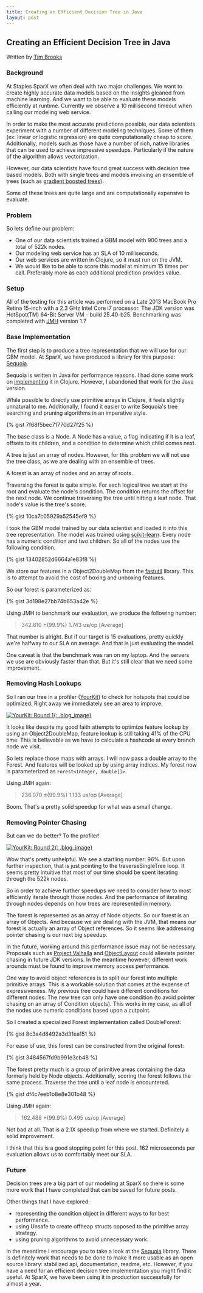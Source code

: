```yaml
---
title: Creating an Efficient Decision Tree in Java
layout: post
---
```


## Creating an Efficient Decision Tree in Java

Written by [Tim Brooks](http://www.uncontended.net)

### Background

At Staples SparX we often deal with two major challenges. We want to create highly accurate data models based on the insights gleaned from machine learning. And we want to be able to evaluate these models efficiently at runtime. Currently we observe a 10 millisecond timeout when calling our modeling web service.

In order to make the most accurate predictions possible, our data scientists experiment with a number of different modeling techniques. Some of them (ex: linear or logistic regression) are quite computationally cheap to score. Additionally, models such as those have a number of rich, native libraries that can be used to achieve impressive speedups. Particularly if the nature of the algorithm allows vectorization.

However, our data scientists have found great success with decision tree based models. Both with single trees and models involving an ensemble of trees (such as [gradient boosted trees](http://en.wikipedia.org/wiki/Gradient_boosting)). 

Some of these trees are quite large and are computationally expensive to evaluate.

### Problem

So lets define our problem:

* One of our data scientists trained a GBM model with 900 trees and a total of 522k nodes. 
* Our modeling web service has an SLA of 10 milliseconds. 
* Our web services are written in Clojure, so it must run on the JVM. 
* We would like to be able to score this model at minimum 15 times per call. Preferably more as each additional prediction provides value.

### Setup

All of the testing for this article was performed on a Late 2013 MacBook Pro Retina 15-inch with a 2.3 GHz Intel Core i7 processor. The JDK version was HotSpot(TM) 64-Bit Server VM - build 25.40-b25. Benchmarking was completed with [JMH](http://openjdk.java.net/projects/code-tools/jmh/) version 1.7

### Base Implementation

The first step is to produce a tree representation that we will use for our GBM model. At SparX, we have produced a library for this purpose: [Sequoia](https://github.com/staples-sparx/Sequoia).

Sequoia is written in Java for performance reasons. I had done some work on [implementing](https://github.com/tbrooks8/eld) it in Clojure. However, I abandoned that work for the Java version.

While possible to directly use primitive arrays in Clojure, it feels slightly unnatural to me. Additionally, I found it easier to write Sequoia's tree searching and pruning algorithms in an imperative style.

{% gist 7f68f5bec71770d27f25 %}

The base class is a Node. A Node has a value, a flag indicating if it is a leaf, offsets to its children, and a condition to determine which child comes next.

A tree is just an array of nodes. However, for this problem we will not use the tree class, as we are dealing with an ensemble of trees.

A forest is an array of nodes and an array of roots.

Traversing the forest is quite simple. For each logical tree we start at the root and evaluate the node's condition. The condition returns the offset for the next node. We continue traversing the tree until hitting a leaf node. That node's value is the tree's score.

{% gist 10ca7c05929a52545ef9 %}

I took the GBM model trained by our data scientist and loaded it into this tree representation. The model was trained using [scikit-learn](http://scikit-learn.org/stable/modules/generated/sklearn.ensemble.GradientBoostingClassifier.html#sklearn.ensemble.GradientBoostingClassifier). Every node has a numeric condition and two children. So all of the nodes use the following condition.

{% gist 13402852d6664a1e83f8 %}

We store our features in a Object2DoubleMap from the [fastutil](http://fastutil.di.unimi.it/) library. This is to attempt to avoid the cost of boxing and unboxing features.

So our forest is parameterized as:

{% gist 3d198e27bb74b653a42e %}

Using JMH to benchmark our evaluation, we produce the following number:

> 342.810 ±(99.9%) 1.743 us/op [Average]

That number is alright. But if our target is 15 evaluations, pretty quickly we're halfway to our SLA on average. And that is just evaluating the model.

One caveat is that the benchmark was ran on my laptop. And the servers we use are obviously faster than that. But it's still clear that we need some improvement.

### Removing Hash Lookups

So I ran our tree in a profiler ([YourKit](https://www.yourkit.com/)) to check for hotspots that could be optimized. Right away we immediately see an area to improve. 

[![YourKit: Round 1](/images/yourkit1.png){: .blog_image}](/images/yourkit1.png)

It looks like despite my good faith attempts to optimize feature lookup by using an Object2DoubleMap, feature lookup is still taking 41% of the CPU time. This is believable as we have to calculate a hashcode at every branch node we visit.

So lets replace those maps with arrays. I will now pass a double array to the Forest. And features will be looked up by using array indices. My forest now is parameterized as ```Forest<Integer, double[]>```.

Using JMH again:

> 236.070 ±(99.9%) 1.133 us/op [Average]

Boom. That's a pretty solid speedup for what was a small change.

### Removing Pointer Chasing

But can we do better? To the profiler!

[![YourKit: Round 2](/images/yourkit2.png){: .blog_image}](/images/yourkit2.png)

Wow that's pretty unhelpful. We see a startling number: 96%. But upon further inspection, that is just pointing to the traverseSingleTree loop. It seems pretty intuitive that most of our time should be spent iterating through the 522k nodes.

So in order to achieve further speedups we need to consider how to most efficiently iterate through those nodes. And the performance of iterating through nodes depends on how trees are represented in memory.

The forest is represented as an array of Node objects. So our forest is an array of Objects. And because we are dealing with the JVM, that means our forest is actually an array of Object references. So it seems like addressing pointer chasing is our next big speedup. 

In the future, working around this performance issue may not be necessary. Proposals such as [Project Valhalla](http://openjdk.java.net/projects/valhalla/) and [ObjectLayout](http://objectlayout.org/) could alleviate pointer chasing in future JDK versions. In the meantime however, different work arounds must be found to improve memory access performance.

One way to avoid object references is to split our forest into multiple primitive arrays. This is a workable solution that comes at the expense of expressiveness. My previous tree could have different conditions for different nodes. The new tree can only have one condition (to avoid pointer chasing on an array of Condition  objects). This works in my case, as all of the nodes use numeric conditions based upon a cutpoint.

So I created a specialized Forest implementation called DoubleForest:

{% gist 8c3a4d8492a3d31ea151 %}

For ease of use, this forest can be constructed from the original forest:

{% gist 3484567fd9b991e3cb48 %}

The forest pretty much is a group of primitive areas containing the data formerly held by Node objects. Additionally, scoring the forest follows the same process. Traverse the tree until a leaf node is encountered.

{% gist df4c7eeb1b8e8e301b48 %}

Using JMH again:

> 162.488 ±(99.9%) 0.495 us/op [Average]

Not bad at all. That is a 2.1X speedup from where we started. Definitely a solid improvement.

I think that this is a good stopping point for this post. 162 microseconds per evaluation allows us to comfortably meet our SLA.

### Future

Decision trees are a big part of our modeling at SparX so there is some more work that I have completed that can be saved for future posts.

Other things that I have explored:

- representing the condition object in different ways to for best performance.
- using Unsafe to create offheap structs opposed to the primitive array strategy.
- using pruning algorithms to avoid unnecessary work.

In the meantime I encourage you to take a look at the [Sequoia](https://github.com/staples-sparx/Sequoia) library. There is definitely work that needs to be done to make it more usable as an open source library: stabilized api, documentation, readme, etc. However, if you have a need for an efficient decision tree implementation you might find it useful. At SparX, we have been using it in production successfully for almost a year.